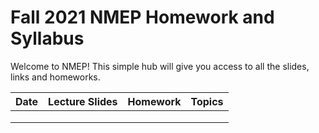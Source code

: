 # Fall 2021 NMEP Homework and Syllabus

Welcome to NMEP! This simple hub will give you access to all the slides, links and homeworks.

| Date | Lecture Slides | Homework | Topics |
|------|----------------|----------|--------|
|      |                |          |        |
|      |                |          |        |
|      |                |          |        |
